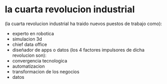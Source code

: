 
# la cuarta revolucion industrial

(la cuarta revolucion industrial ha traido nuevos puestos de trabajo como):
- experto en robotica
- simulacion 3d
- chief data office
- diseñador de apps o datos
(los 4 factores impulsores de dicha revolucion son):
- convergencia tecnologica
- automatizacion
- transformacion de los negocios 
- datos

